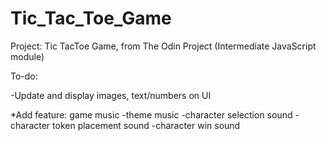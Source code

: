 # Tic_Tac_Toe_Game

Project: Tic TacToe Game, from The Odin Project (Intermediate JavaScript module)

To-do:
<!--Add feature: game working with UI
-Remove event listeners from images after game has started
-Basic game function like placing token -->

<!-- -Character selection -->

-Update and display images, text/numbers on UI

\*Add feature: game music
-theme music
-character selection sound
-character token placement sound
-character win sound
